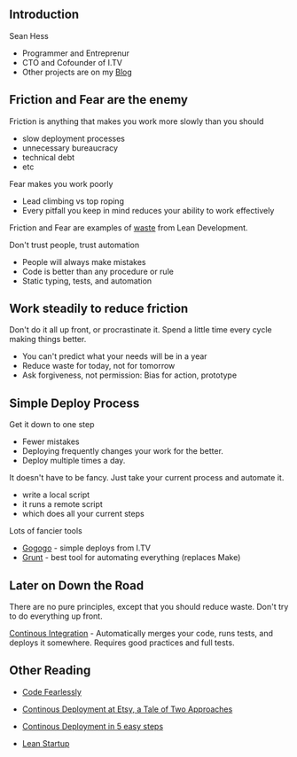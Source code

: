 Introduction
------------

Sean Hess

- Programmer and Entreprenur
- CTO and Cofounder of I.TV
- Other projects are on my [Blog](http://seanhess.github.io)

Friction and Fear are the enemy
-------------------------------

Friction is anything that makes you work more slowly than you should

- slow deployment processes
- unnecessary bureaucracy
- technical debt
- etc

Fear makes you work poorly

- Lead climbing vs top roping
- Every pitfall you keep in mind reduces your ability to work effectively

Friction and Fear are examples of [waste](http://en.wikipedia.org/wiki/Lean_software_development) from Lean Development.

Don't trust people, trust automation

- People will always make mistakes
- Code is better than any procedure or rule
- Static typing, tests, and automation

Work steadily to reduce friction
--------------------------------

Don't do it all up front, or procrastinate it. Spend a little time every cycle making things better. 

- You can't predict what your needs will be in a year
- Reduce waste for today, not for tomorrow
- Ask forgiveness, not permission: Bias for action, prototype

Simple Deploy Process
---------------------

Get it down to one step

- Fewer mistakes
- Deploying frequently changes your work for the better. 
- Deploy multiple times a day. 

It doesn't have to be fancy. Just take your current process and automate it. 

- write a local script
- it runs a remote script
- which does all your current steps

Lots of fancier tools

- [Gogogo](http://github.com/idottv/gogogo) - simple deploys from I.TV
- [Grunt](http://gruntjs.com/) - best tool for automating everything (replaces Make)

Later on Down the Road
----------------------

There are no pure principles, except that you should reduce waste. Don't try to do everything up front. 

[Continous Integration](http://en.wikipedia.org/wiki/Continuous_integration) - Automatically merges your code, runs tests, and deploys it somewhere. Requires good practices and full tests.


Other Reading
-------------

- [Code Fearlessly](http://cam.ly/blog/2010/12/code-fearlessly/)

- [Continous Deployment at Etsy, a Tale of Two Approaches](http://www.slideshare.net/beamrider9/continuous-deployment-at-etsy-a-tale-of-two-approaches)

- [Continous Deployment in 5 easy steps](http://radar.oreilly.com/2009/03/continuous-deployment-5-eas.html)

- [Lean Startup](http://theleanstartup.com/)

